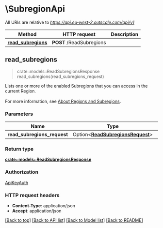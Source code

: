 # \SubregionApi

All URIs are relative to *https://api.eu-west-2.outscale.com/api/v1*

Method | HTTP request | Description
------------- | ------------- | -------------
[**read_subregions**](SubregionApi.md#read_subregions) | **POST** /ReadSubregions | 



## read_subregions

> crate::models::ReadSubregionsResponse read_subregions(read_subregions_request)


Lists one or more of the enabled Subregions that you can access in the current Region.<br /><br />  For more information, see [About Regions and Subregions](https://docs.outscale.com/en/userguide/About-Regions-and-Subregions.html).

### Parameters


Name | Type | Description  | Required | Notes
------------- | ------------- | ------------- | ------------- | -------------
**read_subregions_request** | Option<[**ReadSubregionsRequest**](ReadSubregionsRequest.md)> |  |  |

### Return type

[**crate::models::ReadSubregionsResponse**](ReadSubregionsResponse.md)

### Authorization

[ApiKeyAuth](../README.md#ApiKeyAuth)

### HTTP request headers

- **Content-Type**: application/json
- **Accept**: application/json

[[Back to top]](#) [[Back to API list]](../README.md#documentation-for-api-endpoints) [[Back to Model list]](../README.md#documentation-for-models) [[Back to README]](../README.md)

